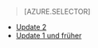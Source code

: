 > [AZURE.SELECTOR]
- [Update 2](../articles/storsimple/storsimple-manage-jobs-u2.md)
- [Update 1 und früher](../articles/storsimple/storsimple-manage-jobs.md)



